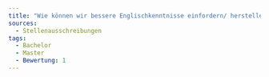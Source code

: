 ```yaml
---
title: "Wie können wir bessere Englischkenntnisse einfordern/ herstellen?"
sources:
  - Stellenausschreibungen
tags:
  - Bachelor
  - Master
  - Bewertung: 1
---
```

